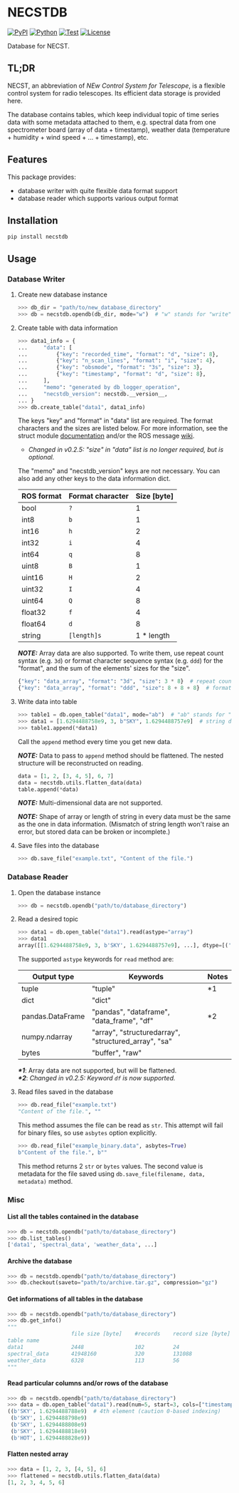 # NECSTDB

[![PyPI](https://img.shields.io/pypi/v/necstdb.svg?label=PyPI&style=flat-square)](https://pypi.org/pypi/necstdb/)
[![Python](https://img.shields.io/pypi/pyversions/necstdb.svg?label=Python&color=yellow&style=flat-square)](https://pypi.org/pypi/necstdb/)
[![Test](https://img.shields.io/github/workflow/status/ogawa-ros/necstdb/Test?logo=github&label=Test&style=flat-square)](https://github.com/ogawa-ros/necstdb/actions)
[![License](https://img.shields.io/badge/license-MIT-blue.svg?label=License&style=flat-square)](LICENSE)

Database for NECST.

## TL;DR

NECST, an abbreviation of *NEw Control System for Telescope*, is a flexible control system for radio telescopes. Its efficient data storage is provided here.

The database contains tables, which keep individual topic of time series data with some metadata attached to them, e.g. spectral data from one spectrometer board (array of data + timestamp), weather data (temperature + humidity + wind speed + ... + timestamp), etc.

## Features

This package provides:

- database writer with quite flexible data format support
- database reader which supports various output format

## Installation

```shell
pip install necstdb
```

## Usage

### Database Writer

1. Create new database instance

    ```python
    >>> db_dir = "path/to/new_database_directory"
    >>> db = necstdb.opendb(db_dir, mode="w")  # "w" stands for "write"
    ```

2. Create table with data information

    ```python
    >>> data1_info = {
    ...     "data": [
    ...         {"key": "recorded_time", "format": "d", "size": 8},
    ...         {"key": "n_scan_lines", "format": "i", "size": 4},
    ...         {"key": "obsmode", "format": "3s", "size": 3},
    ...         {"key": "timestamp", "format": "d", "size": 8},
    ...     ],
    ...     "memo": "generated by db_logger_operation",
    ...     "necstdb_version": necstdb.__version__,
    ... }
    >>> db.create_table("data1", data1_info)
    ```

    The keys "key" and "format" in "data" list are required. The format characters and the sizes are listed below. For more information, see the struct module [documentation](https://docs.python.org/3/library/struct.html#format-characters) and/or the ROS message [wiki](http://wiki.ros.org/msg).

    - *Changed in v0.2.5: "size" in "data" list is no longer required, but is optional.*

    The "memo" and "necstdb_version" keys are not necessary. You can also add any other keys to the data information dict.

    | ROS format | Format character | Size \[byte\] |
    | ---------- | ---------------- | ------------- |
    | bool       | ``?``            | 1             |
    | int8       | ``b``            | 1             |
    | int16      | ``h``            | 2             |
    | int32      | ``i``            | 4             |
    | int64      | ``q``            | 8             |
    | uint8      | ``B``            | 1             |
    | uint16     | ``H``            | 2             |
    | uint32     | ``I``            | 4             |
    | uint64     | ``Q``            | 8             |
    | float32    | ``f``            | 4             |
    | float64    | ``d``            | 8             |
    | string     | ``[length]s``    | 1 * length    |

    ***NOTE:***
    Array data are also supported. To write them, use repeat count syntax (e.g. ``3d``) or format character sequence syntax (e.g. ``ddd``) for the "format", and the sum of the elements' sizes for the "size".

    ```python
    {"key": "data_array", "format": "3d", "size": 3 * 8}  # repeat count syntax
    {"key": "data_array", "format": "ddd", "size": 8 + 8 + 8}  # format character sequence syntax
    ```

3. Write data into table

    ```python
    >>> table1 = db.open_table("data1", mode="ab")  # "ab" stands for "append binary"
    >>> data1 = [1.6294488758e9, 3, b"SKY", 1.6294488757e9]  # string data are not allowed, use bytes instead
    >>> table1.append(*data1)
    ```

    Call the ``append`` method every time you get new data.

    ***NOTE:***
    Data to pass to ``append`` method should be flattened. The nested structure will be reconstructed on reading.

    ```python
    data = [1, 2, [3, 4, 5], 6, 7]
    data = necstdb.utils.flatten_data(data)
    table.append(*data)
    ```

    ***NOTE:***
    Multi-dimensional data are not supported.

    ***NOTE:***
    Shape of array or length of string in every data must be the same as the one in data information. (Mismatch of string length won't raise an error, but stored data can be broken or incomplete.)

4. Save files into the database

    ```python
    >>> db.save_file("example.txt", "Content of the file.")
    ```

### Database Reader

1. Open the database instance

    ```python
    >>> db = necstdb.opendb("path/to/database_directory")
    ```

2. Read a desired topic

    ```python
    >>> data1 = db.open_table("data1").read(astype="array")
    >>> data1
    array([[1.6294488758e9, 3, b'SKY', 1.6294488757e9], ...], dtype=[('recorded_time', '<f8'), ('n_scan_lines', '<i4'), ('obsmode', '|S3'), ('timestamp', '<f8')])
    ```

    The supported ``astype`` keywords for ``read`` method are:

    | Output type      | Keywords                                             | Notes |
    | ---------------- | ---------------------------------------------------- | ----- |
    | tuple            | "tuple"                                              | \*1   |
    | dict             | "dict"                                               |       |
    | pandas.DataFrame | "pandas", "dataframe", "data_frame", "df"            | \*2   |
    | numpy.ndarray    | "array", "structuredarray", "structured_array", "sa" |       |
    | bytes            | "buffer", "raw"                                      |       |

    ***\*1***: Array data are not supported, but will be flattened.  
    ***\*2***: *Changed in v0.2.5: Keyword ``df`` is now supported.*

3. Read files saved in the database

    ```python
    >>> db.read_file("example.txt")
    "Content of the file.", ""
    ```

    This method assumes the file can be read as `str`. This attempt will fail for binary files, so use `asbytes` option explicitly.

    ```python
    >>> db.read_file("example_binary.data", asbytes=True)
    b"Content of the file.", b""
    ```

    This method returns 2 `str` or `bytes` values. The second value is metadata for the file saved using `db.save_file(filename, data, metadata)` method.

### Misc

#### List all the tables contained in the database

```python
>>> db = necstdb.opendb("path/to/database_directory")
>>> db.list_tables()
['data1', 'spectral_data', 'weather_data', ...]
```

#### Archive the database

```python
>>> db = necstdb.opendb("path/to/database_directory")
>>> db.checkout(saveto="path/to/archive.tar.gz", compression="gz")
```

#### Get informations of all tables in the database

```python
>>> db = necstdb.opendb("path/to/database_directory")
>>> db.get_info()
"""
                    file size [byte]    #records    record size [byte]  format
table name
data1               2448                102         24                  di3sd
spectral_data       41948160            320         131088              d32768fd
weather_data        6328                113         56                  ddddddd
"""
```

#### Read particular columns and/or rows of the database

```python
>>> db = necstdb.opendb("path/to/database_directory")
>>> data = db.open_table("data1").read(num=5, start=3, cols=["timestamp", "obsmode"], astype="tuple")  # order of cols won't be preserved
((b'SKY', 1.6294488788e9)  # 4th element (caution 0-based indexing)
 (b'SKY', 1.6294488798e9)
 (b'SKY', 1.6294488808e9)
 (b'SKY', 1.6294488818e9)
 (b'HOT', 1.6294488828e9))
```

#### Flatten nested array

```python
>>> data = [1, 2, 3, [4, 5], 6]
>>> flattened = necstdb.utils.flatten_data(data)
[1, 2, 3, 4, 5, 6]
```
